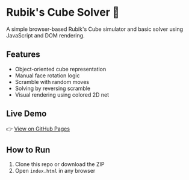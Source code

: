# Rubik's Cube Solver 🧩

A simple browser-based Rubik's Cube simulator and basic solver using JavaScript and DOM rendering.

## Features
- Object-oriented cube representation
- Manual face rotation logic
- Scramble with random moves
- Solving by reversing scramble
- Visual rendering using colored 2D net

## Live Demo
👉 [View on GitHub Pages](https://Tharun78657.github.io/rubiks-cube-solver/)

## How to Run
1. Clone this repo or download the ZIP
2. Open `index.html` in any browser

